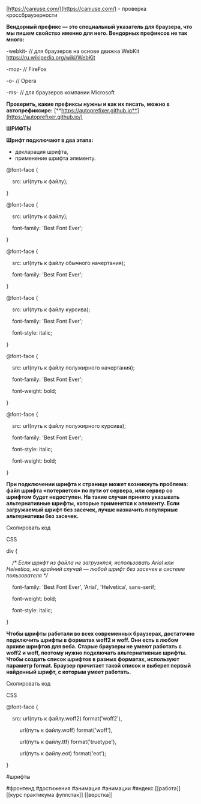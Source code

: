 
  

[https://caniuse.com/](https://caniuse.com/) - проверка кроссбраузерности

  

**Вендорный префикс — это специальный указатель для браузера, что мы пишем свойство именно для него. Вендорных префиксов не так много:**

  

-webkit- // для браузеров на основе движка WebKit https://ru.wikipedia.org/wiki/WebKit

-moz- // FireFox

-o- // Opera

-ms- // для браузеров компании Microsoft 

  

  

**Проверить, какие префиксы нужны и как их писать, можно в автопрефиксире:** [**https://autoprefixer.github.io**](https://autoprefixer.github.io/)

  

  

  

**ШРИФТЫ**

  

**Шрифт подключают в два этапа:**

- декларация шрифта,
- применение шрифта элементу.

  

@font-face {

    src: url(путь к файлу);

}

  

@font-face {

    src: url(путь к файлу);

    font-family: 'Best Font Ever'; 

}

  

@font-face {

    src: url(путь к файлу обычного начертания);

    font-family: 'Best Font Ever';

}

@font-face {

    src: url(путь к файлу курсива);

    font-family: 'Best Font Ever';

    font-style: italic;

}

@font-face {

    src: url(путь к файлу полужирного начертания);

    font-family: 'Best Font Ever';

    font-weight: bold;

}

@font-face {

    src: url(путь к файлу полужирного курсива);

    font-family: 'Best Font Ever';

    font-style: italic;

    font-weight: bold;

}

  

**При подключении шрифта к странице может возникнуть проблема: файл шрифта «потеряется» по пути от сервера, или сервер со шрифтом будет недоступен. На такие случаи принято указывать альтернативные шрифты, которые применятся к элементу. Если загружаемый шрифт без засечек, лучше назначить популярные альтернативы без засечек.**

Скопировать код

CSS

  

div {

    _/* Если шрифт из файла не загрузился, использовать Arial или Helvetica, на крайний случай — любой шрифт без засечек в системе пользователя */_

    font-family: 'Best Font Ever', 'Arial', 'Helvetica', sans-serif;

    font-weight: bold;

    font-style: italic;

} 

  

  

**Чтобы шрифты работали во всех современных браузерах, достаточно подключить шрифты в форматах woff2 и woff. Они есть в любом архиве шрифтов для веба. Старые браузеры не умеют работать с woff2 и woff, поэтому нужно подключать альтернативные шрифты. Чтобы создать список шрифтов в разных форматах, используют параметр format. Браузер прочитает такой список и выберет первый найденный шрифт, с которым умеет работать.**

Скопировать код

CSS

  

@font-face {

    src: url(путь к файлу.woff2) format('woff2'),

         url(путь к файлу.woff) format('woff'),

         url(путь к файлу.ttf) format('truetype'),

         url(путь к файлу.eot) format('eot');

}

#шрифты

 #фронтенд  #достижения  #анимация #анимации #яндекс 
[[работа]]
[[курс практикума фуллстак]]
[[верстка]]